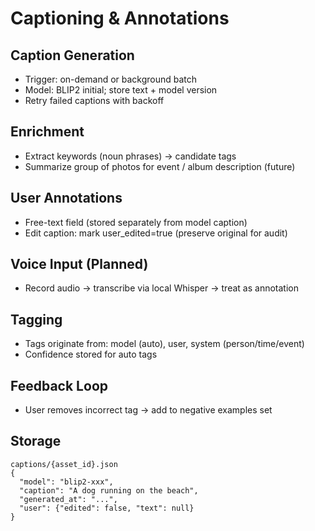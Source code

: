# Captioning & Annotations

## Caption Generation
- Trigger: on-demand or background batch
- Model: BLIP2 initial; store text + model version
- Retry failed captions with backoff

## Enrichment
- Extract keywords (noun phrases) → candidate tags
- Summarize group of photos for event / album description (future)

## User Annotations
- Free-text field (stored separately from model caption)
- Edit caption: mark user_edited=true (preserve original for audit)

## Voice Input (Planned)
- Record audio → transcribe via local Whisper → treat as annotation

## Tagging
- Tags originate from: model (auto), user, system (person/time/event)
- Confidence stored for auto tags

## Feedback Loop
- User removes incorrect tag → add to negative examples set

## Storage
```
captions/{asset_id}.json
{
  "model": "blip2-xxx",
  "caption": "A dog running on the beach",
  "generated_at": "...",
  "user": {"edited": false, "text": null}
}
```
